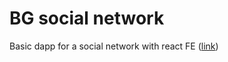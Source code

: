 # BG social network
Basic dapp for a social network with react FE ([link](https://blockgeeks.com/guides/how-to-learn-solidity/))
